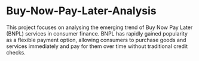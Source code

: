 # Buy-Now-Pay-Later-Analysis
This project focuses on analysing the emerging trend of Buy Now Pay Later (BNPL) services in consumer finance. BNPL has rapidly gained popularity as a flexible payment option, allowing consumers to purchase goods and services immediately and pay for them over time without traditional credit checks.
